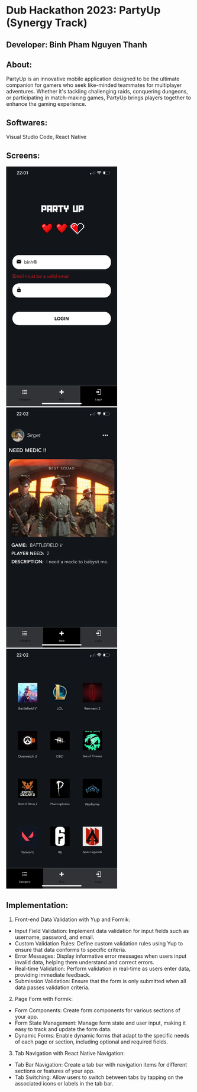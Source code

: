 # Dub Hackathon 2023: PartyUp (Synergy Track)

## Developer: Binh Pham Nguyen Thanh

## About: 
PartyUp is an innovative mobile application designed to be the ultimate companion for gamers who seek like-minded teammates for multiplayer adventures. Whether it's tackling challenging raids, conquering dungeons, or participating in match-making games, PartyUp brings players together to enhance the gaming experience.

## Softwares:
Visual Studio Code, React Native

## Screens:
<img src="./app/assets/LoginScreen.jpg" alt="login-screen-demo" width="300"/> <img src="./app/assets/PostingScreen.jpg" alt="posting-screen-demo" width="300"/> <img src="./app/assets/CategoryScreen.jpg" alt="category-screen-demo" width="300"/>

## Implementation:
1. Front-end Data Validation with Yup and Formik:
* Input Field Validation: Implement data validation for input fields such as username, password, and email.
* Custom Validation Rules: Define custom validation rules using Yup to ensure that data conforms to specific criteria.
* Error Messages: Display informative error messages when users input invalid data, helping them understand and correct errors.
* Real-time Validation: Perform validation in real-time as users enter data, providing immediate feedback.
* Submission Validation: Ensure that the form is only submitted when all data passes validation criteria.
2. Page Form with Formik:
* Form Components: Create form components for various sections of your app.
* Form State Management: Manage form state and user input, making it easy to track and update the form data.
* Dynamic Forms: Enable dynamic forms that adapt to the specific needs of each page or section, including optional and required fields.
3. Tab Navigation with React Native Navigation:
* Tab Bar Navigation: Create a tab bar with navigation items for different sections or features of your app.
* Tab Switching: Allow users to switch between tabs by tapping on the associated icons or labels in the tab bar.




